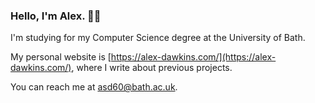 ### Hello, I'm Alex. 👋🏼

I'm studying for my Computer Science degree at the University of Bath.

My personal website is [https://alex-dawkins.com/](https://alex-dawkins.com/), where I write about previous projects.

You can reach me at asd60@bath.ac.uk.

<!--
**ouked/ouked** is a ✨ _special_ ✨ repository because its `README.md` (this file) appears on your GitHub profile.

Here are some ideas to get you started:

- 🔭 I’m currently working on ...
- 🌱 I’m currently learning ...
- 👯 I’m looking to collaborate on ...
- 🤔 I’m looking for help with ...
- 💬 Ask me about ...
- 📫 How to reach me: ...
- 😄 Pronouns: ...
- ⚡ Fun fact: ...
-->
